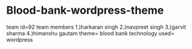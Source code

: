 # Blood-bank-wordpress-theme
team id=92
team members
1.)harkaran singh
2.)navpreet singh
3.)garvit sharma
4.)himanshu gautam
theme= blood bank
technology used= wordpress
